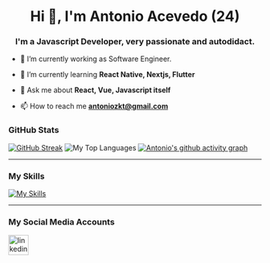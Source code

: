 <h1 align="center">Hi 👋, I'm Antonio Acevedo (24)</h1>
<h3 align="center">I'm a Javascript Developer, very passionate and autodidact.</h3>

- 🔭 I’m currently working as Software Engineer.

- 🌱 I’m currently learning **React Native, Nextjs, Flutter**

- 💬 Ask me about **React, Vue, Javascript itself**

- 📫 How to reach me **antoniozkt@gmail.com**

### GitHub Stats
[![GitHub Streak](https://streak-stats.demolab.com?user=AntonioAMPY&theme=dark&hide_border=true&border_radius=20)](https://git.io/streak-stats)
![My Top Languages](https://github-readme-stats-git-masterrstaa-rickstaa.vercel.app/api/top-langs/?username=AntonioAMPY&layout=compact&theme=radical&langs_count=6&hide_border=true&border_radius=20)
[![Antonio's github activity graph](https://github-readme-activity-graph.vercel.app/graph?username=AntonioAMPY&theme=github-compact&hide_border=true&radius=16&bg_color=151515&custom_title=My%20Activity%20Graph%20^_^&title_color=26a641)](https://github.com/ashutosh00710/github-readme-activity-graph)

------------------------------
### My Skills
[![My Skills](https://skillicons.dev/icons?i=git,nodejs,expressjs,prisma,nextjs,react,redux,vue,ts,js,html,css,sass,tailwind,docker,redis,mysql,postgres,mongodb,django,aws,gcp)](https://skillicons.dev)

------------------------------
### My Social Media Accounts
[<img src='https://skillicons.dev/icons?i=linkedin' alt='linkedin' height='40'>](https://www.linkedin.com/in/antonio-acevedo-m/)

